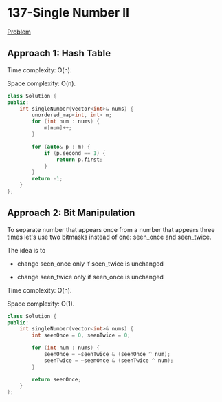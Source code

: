 # 137-Single Number II

[Problem](https://leetcode.com/problems/single-number-ii/)

## Approach 1: Hash Table

Time complexity: O(n).

Space complexity: O(n).

```c++
class Solution {
public:
    int singleNumber(vector<int>& nums) {
        unordered_map<int, int> m;
        for (int num : nums) {
            m[num]++;
        }

        for (auto& p : m) {
            if (p.second == 1) {
                return p.first;
            }
        }
        return -1;
    }
};
```

## Approach 2: Bit Manipulation

To separate number that appears once from a number that appears three times let's use two bitmasks instead of one: seen_once and seen_twice.

The idea is to

* change seen_once only if seen_twice is unchanged

* change seen_twice only if seen_once is unchanged

Time complexity: O(n).

Space complexity: O(1).

```c++
class Solution {
public:
    int singleNumber(vector<int>& nums) {
        int seenOnce = 0, seenTwice = 0;

        for (int num : nums) {
            seenOnce = ~seenTwice & (seenOnce ^ num);
            seenTwice = ~seenOnce & (seenTwice ^ num);
        }

        return seenOnce;
    }
};
```
